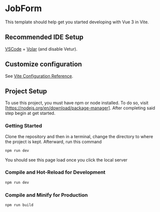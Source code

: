 # JobForm

This template should help get you started developing with Vue 3 in Vite.

## Recommended IDE Setup

[VSCode](https://code.visualstudio.com/) + [Volar](https://marketplace.visualstudio.com/items?itemName=Vue.volar) (and disable Vetur).

## Customize configuration

See [Vite Configuration Reference](https://vite.dev/config/).

## Project Setup
To use this project, you must have npm or node installed. To do so, visit [https://nodejs.org/en/download/package-manager].
After completing said step begin at get started.
### Getting Started
Clone the repository and then in a terminal, change the directory to where the project is kept. Afterward, run this command
```sh
npm run dev
```
You should see this page load once you click the local server
### Compile and Hot-Reload for Development

```sh
npm run dev
```

### Compile and Minify for Production

```sh
npm run build
```
